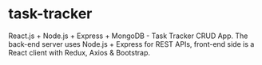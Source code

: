 # task-tracker
React.js + Node.js + Express + MongoDB - Task Tracker  CRUD App. The back-end server uses Node.js + Express for REST APIs, front-end side is a React client with Redux, Axios &amp; Bootstrap.

